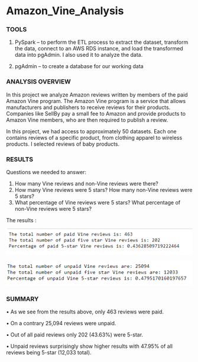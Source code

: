 # Amazon_Vine_Analysis


### TOOLS


1.	PySpark – to perform the ETL process to extract the dataset, transform the data, connect to an AWS RDS instance, and load the transformed data into pgAdmin. I also used it to analyze the data.

2.	pgAdmin – to create a database for our working data


### ANALYSIS OVERVIEW

In this project we analyze Amazon reviews written by members of the paid Amazon Vine program. The Amazon Vine program is a service that allows manufacturers and publishers to receive reviews for their products. Companies like SellBy pay a small fee to Amazon and provide products to Amazon Vine members, who are then required to publish a review.


In this project, we had access to approximately 50 datasets. Each one contains reviews of a specific product, from clothing apparel to wireless products. I selected reviews of baby products.

[](https://s3.amazonaws.com/amazon-reviews-pds/tsv/amazon_reviews_us_Baby_v1_00.tsv.gz)


### RESULTS

Questions we needed to answer:

1.	How many Vine reviews and non-Vine reviews were there?
2.	How many Vine reviews were 5 stars? How many non-Vine reviews were 5 stars?
3.	What percentage of Vine reviews were 5 stars? What percentage of non-Vine reviews were 5 stars?

The results :


![]( https://github.com/jojobear2020/Amazon_Vine_Analysis/blob/main/images/paid_vine_reviews_summary.PNG)


![](https://github.com/jojobear2020/Amazon_Vine_Analysis/blob/main/images/unpaid_vine_reviews_summary.PNG)


### SUMMARY

•	As we see from the results above, only 463 reviews were paid.

•	On a contrary 25,094 reviews were unpaid. 

•	Out of all paid reviews only 202 (43.63%) were 5-star.

•	Unpaid reviews surprisingly show higher results with 47.95% of all reviews being 5-star (12,033 total).
